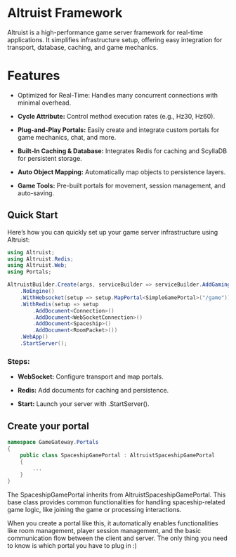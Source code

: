 # Altruist Framework

Altruist is a high-performance game server framework for real-time applications. It simplifies infrastructure setup, offering easy integration for transport, database, caching, and game mechanics.

# Features
- Optimized for Real-Time: Handles many concurrent connections with minimal overhead.

- **Cycle Attribute:** Control method execution rates (e.g., Hz30, Hz60).

- **Plug-and-Play Portals:** Easily create and integrate custom portals for game mechanics, chat, and more.

- **Built-In Caching & Database:** Integrates Redis for caching and ScyllaDB for persistent storage.

- **Auto Object Mapping:** Automatically map objects to persistence layers.

- **Game Tools:** Pre-built portals for movement, session management, and auto-saving.

## Quick Start

Here’s how you can quickly set up your game server infrastructure using Altruist:

```csharp
using Altruist;
using Altruist.Redis;
using Altruist.Web;
using Portals;

AltruistBuilder.Create(args, serviceBuilder => serviceBuilder.AddGamingSupport())
    .NoEngine()
    .WithWebsocket(setup => setup.MapPortal<SimpleGamePortal>("/game"))
    .WithRedis(setup => setup
        .AddDocument<Connection>()
        .AddDocument<WebSocketConnection>()
        .AddDocument<Spaceship>()
        .AddDocument<RoomPacket>())
    .WebApp()
    .StartServer();
```

### Steps:
- **WebSocket:** Configure transport and map portals.

- **Redis:** Add documents for caching and persistence.

- **Start:** Launch your server with .StartServer().

## Create your portal

```csharp
namespace GameGateway.Portals
{
    public class SpaceshipGamePortal : AltruistSpaceshipGamePortal
    {
        ...
    }
}
```

The SpaceshipGamePortal inherits from AltruistSpaceshipGamePortal. This base class provides common functionalities for handling spaceship-related game logic, like joining the game or processing interactions.

When you create a portal like this, it automatically enables functionalities like room management, player session management, and the basic communication flow between the client and server. The only thing you need to know is which portal you have to plug in :)
